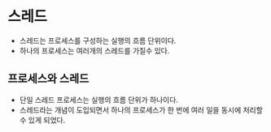 # 스레드

- 스레드는 프로세스를 구성하는 실행의 흐름 단위이다.
- 하나의 프로세스는 여러개의 스레드를 가질수 있다.

## 프로세스와 스레드

- 단일 스레드 프로세스는 실행의 흐름 단위가 하나이다.
- 스레드라는 개념이 도입되면서 하나의 프로세스가 한 번에 여러 일을 동시에 처리할 수 있게 되었다.
